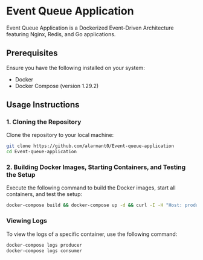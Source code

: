 # Event Queue Application

Event Queue Application is a Dockerized Event-Driven Architecture featuring Nginx, Redis, and Go applications.

## Prerequisites

Ensure you have the following installed on your system:

- Docker
- Docker Compose (version 1.29.2)

## Usage Instructions

### 1. Cloning the Repository

Clone the repository to your local machine:

```bash
git clone https://github.com/alarmant0/Event-queue-application
cd Event-queue-application
```

### 2. Building Docker Images, Starting Containers, and Testing the Setup

Execute the following command to build the Docker images, start all containers, and test the setup:

```bash
docker-compose build && docker-compose up -d && curl -I -H "Host: producer" -X POST http://localhost:8080/publish
```

### Viewing Logs

To view the logs of a specific container, use the following command:

```bash
docker-compose logs producer
docker-compose logs consumer


